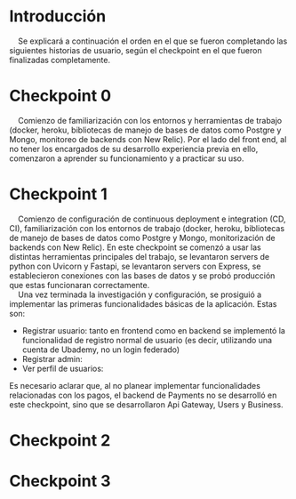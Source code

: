 # Introducción

&nbsp;&nbsp;&nbsp;&nbsp;Se explicará a continuación el orden en el que se fueron completando las siguientes historias de usuario, según el checkpoint en el que fueron finalizadas completamente.

# Checkpoint 0

&nbsp;&nbsp;&nbsp;&nbsp;Comienzo de familiarización con los entornos y herramientas de trabajo (docker, heroku, bibliotecas de manejo de bases de datos como Postgre y Mongo, monitoreo de backends con New Relic). Por el lado del front end, al no tener los encargados de su desarrollo experiencia previa en ello, comenzaron a aprender su funcionamiento y a practicar su uso.

# Checkpoint 1

&nbsp;&nbsp;&nbsp;&nbsp;Comienzo de configuración de continuous deployment e integration (CD, CI), familiarización con los entornos de trabajo (docker, heroku, bibliotecas de manejo de bases de datos como Postgre y Mongo, monitorización de backends con New Relic). En este checkpoint se comenzó a usar las distintas herramientas principales del trabajo, se levantaron servers de python con Uvicorn y Fastapi, se levantaron servers con Express, se establecieron conexiones con las bases de datos y se probó producción que estas funcionaran correctamente.  
&nbsp;&nbsp;&nbsp;&nbsp;Una vez terminada la investigación y configuración, se prosiguió a implementar las primeras funcionalidades básicas de la aplicación. Estas son:
- Registrar usuario: tanto en frontend como en backend se implementó la funcionalidad de registro normal de usuario (es decir, utilizando una cuenta de Ubademy, no un login federado)
- Registrar admin:
- Ver perfil de usuarios:

Es necesario aclarar que, al no planear implementar funcionalidades relacionadas con los pagos, el backend de Payments no se desarrolló en este checkpoint, sino que se desarrollaron Api Gateway, Users y Business.


# Checkpoint 2

# Checkpoint 3
